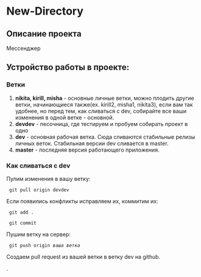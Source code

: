 # New-Directory
## Описание проекта
Мессенджер
## Устройство работы в проекте:
### Ветки
1. **nikita, kirill, misha** - основные личные ветки, можно плодить другие ветки, начинающиеся также(ex. kirill2, misha1, nikita3), если вам так удобнее, но перед тем, как сливаться с  dev, собирайте все ваши изменения в одной ветке - основной.
2. **devdev** - песочница, где тестируем и пробуем собирать проект в одно
3. **dev** - основная рабочая ветка. Сюда сливаются стабильные релизы личных веток. Стабильная версии dev сливается в master.
4. **master** - последняя версия работающего приложения.

### Как сливаться с dev
Пулим изменения в вашу ветку:

<code> git pull origin devdev </code>

Если появились конфликты исправляем их, коммитим их:

<code> git add . </code>

<code> git commit </code>

Пушим ветку на сервер:

<code> git push origin *ваша ветка* </code>

Создаем pull request из вашей ветки в ветку dev на github. 

.


